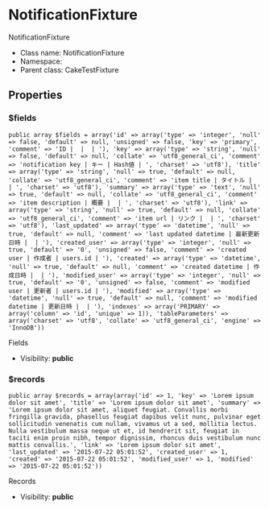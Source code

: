 NotificationFixture
===============

NotificationFixture




* Class name: NotificationFixture
* Namespace: 
* Parent class: CakeTestFixture





Properties
----------


### $fields

    public array $fields = array('id' => array('type' => 'integer', 'null' => false, 'default' => null, 'unsigned' => false, 'key' => 'primary', 'comment' => 'ID |  |  | '), 'key' => array('type' => 'string', 'null' => false, 'default' => null, 'collate' => 'utf8_general_ci', 'comment' => 'notification key | キー | Hash値 | ', 'charset' => 'utf8'), 'title' => array('type' => 'string', 'null' => true, 'default' => null, 'collate' => 'utf8_general_ci', 'comment' => 'item title | タイトル |  | ', 'charset' => 'utf8'), 'summary' => array('type' => 'text', 'null' => true, 'default' => null, 'collate' => 'utf8_general_ci', 'comment' => 'item description | 概要 |  | ', 'charset' => 'utf8'), 'link' => array('type' => 'string', 'null' => true, 'default' => null, 'collate' => 'utf8_general_ci', 'comment' => 'item url | リンク |  | ', 'charset' => 'utf8'), 'last_updated' => array('type' => 'datetime', 'null' => true, 'default' => null, 'comment' => 'last updated datetime | 最新更新日時 |  | '), 'created_user' => array('type' => 'integer', 'null' => true, 'default' => '0', 'unsigned' => false, 'comment' => 'created user | 作成者 | users.id | '), 'created' => array('type' => 'datetime', 'null' => true, 'default' => null, 'comment' => 'created datetime | 作成日時 |  | '), 'modified_user' => array('type' => 'integer', 'null' => true, 'default' => '0', 'unsigned' => false, 'comment' => 'modified user | 更新者 | users.id | '), 'modified' => array('type' => 'datetime', 'null' => true, 'default' => null, 'comment' => 'modified datetime | 更新日時 |  | '), 'indexes' => array('PRIMARY' => array('column' => 'id', 'unique' => 1)), 'tableParameters' => array('charset' => 'utf8', 'collate' => 'utf8_general_ci', 'engine' => 'InnoDB'))

Fields



* Visibility: **public**


### $records

    public array $records = array(array('id' => 1, 'key' => 'Lorem ipsum dolor sit amet', 'title' => 'Lorem ipsum dolor sit amet', 'summary' => 'Lorem ipsum dolor sit amet, aliquet feugiat. Convallis morbi fringilla gravida, phasellus feugiat dapibus velit nunc, pulvinar eget sollicitudin venenatis cum nullam, vivamus ut a sed, mollitia lectus. Nulla vestibulum massa neque ut et, id hendrerit sit, feugiat in taciti enim proin nibh, tempor dignissim, rhoncus duis vestibulum nunc mattis convallis.', 'link' => 'Lorem ipsum dolor sit amet', 'last_updated' => '2015-07-22 05:01:52', 'created_user' => 1, 'created' => '2015-07-22 05:01:52', 'modified_user' => 1, 'modified' => '2015-07-22 05:01:52'))

Records



* Visibility: **public**



